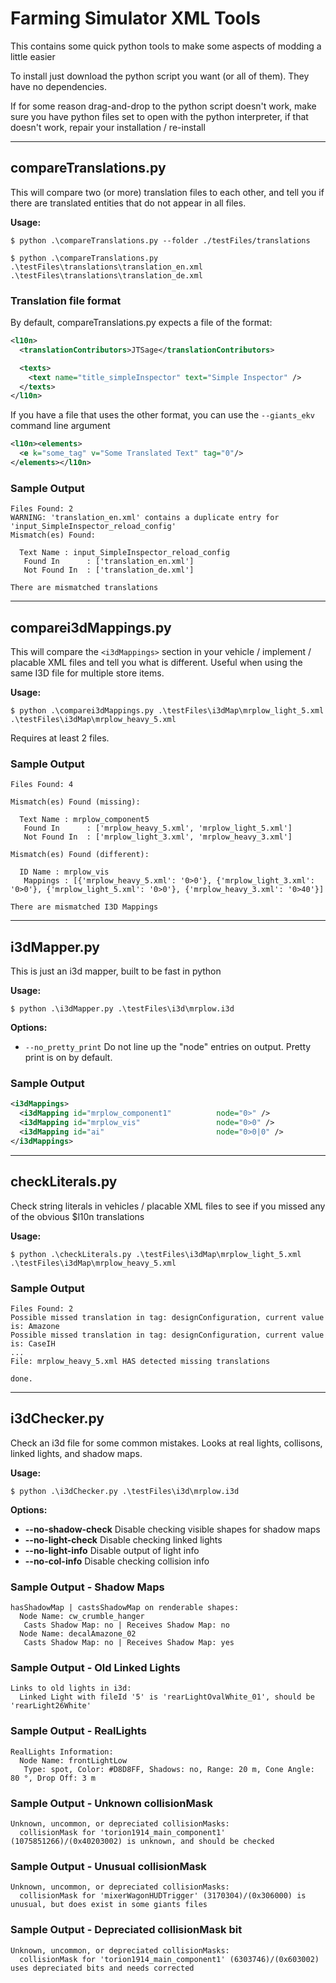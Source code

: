 # Farming Simulator XML Tools

This contains some quick python tools to make some aspects of modding a little easier

To install just download the python script you want (or all of them).  They have no dependencies.

If for some reason drag-and-drop to the python script doesn't work, make sure you have python files set to open with the python interpreter, if that doesn't work, repair your installation / re-install

---

## compareTranslations.py

This will compare two (or more) translation files to each other, and tell you if there are translated entities that do not appear in all files.

__Usage:__

```shell
$ python .\compareTranslations.py --folder ./testFiles/translations

$ python .\compareTranslations.py .\testFiles\translations\translation_en.xml .\testFiles\translations\translation_de.xml
```

### Translation file format
By default, compareTranslations.py expects a file of the format:

```xml
<l10n>
  <translationContributors>JTSage</translationContributors>

  <texts>
    <text name="title_simpleInspector" text="Simple Inspector" />
  </texts>
</l10n>
```

If you have a file that uses the other format, you can use the `--giants_ekv` command line argument

```xml
<l10n><elements>
  <e k="some_tag" v="Some Translated Text" tag="0"/>
</elements></l10n>
```

### Sample Output

```text
Files Found: 2
WARNING: 'translation_en.xml' contains a duplicate entry for 'input_SimpleInspector_reload_config'
Mismatch(es) Found:

  Text Name : input_SimpleInspector_reload_config
   Found In      : ['translation_en.xml']
   Not Found In  : ['translation_de.xml']

There are mismatched translations
```

---

## comparei3dMappings.py

This will compare the `<i3dMappings>` section in your vehicle / implement / placable XML files and tell you what is different.  Useful when using the same I3D file for multiple store items.

__Usage:__

```shell
$ python .\comparei3dMappings.py .\testFiles\i3dMap\mrplow_light_5.xml .\testFiles\i3dMap\mrplow_heavy_5.xml
```

Requires at least 2 files.

### Sample Output

```text
Files Found: 4

Mismatch(es) Found (missing):

  Text Name : mrplow_component5
   Found In      : ['mrplow_heavy_5.xml', 'mrplow_light_5.xml']
   Not Found In  : ['mrplow_light_3.xml', 'mrplow_heavy_3.xml']

Mismatch(es) Found (different):

  ID Name : mrplow_vis
   Mappings : [{'mrplow_heavy_5.xml': '0>0'}, {'mrplow_light_3.xml': '0>0'}, {'mrplow_light_5.xml': '0>0'}, {'mrplow_heavy_3.xml': '0>40'}]

There are mismatched I3D Mappings
```

---

## i3dMapper.py

This is just an i3d mapper, built to be fast in python

__Usage:__

```shell
$ python .\i3dMapper.py .\testFiles\i3d\mrplow.i3d
```

__Options:__

* `--no_pretty_print` Do not line up the "node" entries on output.  Pretty print is on by default.

### Sample Output

```xml
<i3dMappings>
  <i3dMapping id="mrplow_component1"          node="0>" />
  <i3dMapping id="mrplow_vis"                 node="0>0" />
  <i3dMapping id="ai"                         node="0>0|0" />
</i3dMappings>
```

---

## checkLiterals.py

Check string literals in vehicles / placable XML files to see if you missed any of the obvious $l10n translations

__Usage:__

```shell
$ python .\checkLiterals.py .\testFiles\i3dMap\mrplow_light_5.xml .\testFiles\i3dMap\mrplow_heavy_5.xml
```

### Sample Output

```text
Files Found: 2
Possible missed translation in tag: designConfiguration, current value is: Amazone
Possible missed translation in tag: designConfiguration, current value is: CaseIH
...
File: mrplow_heavy_5.xml HAS detected missing translations

done.
```

---

## i3dChecker.py

Check an i3d file for some common mistakes.  Looks at real lights, collisons, linked lights, and shadow maps.

__Usage:__

```shell
$ python .\i3dChecker.py .\testFiles\i3d\mrplow.i3d
```

__Options:__

* __--no-shadow-check__  Disable checking visible shapes for shadow maps
* __--no-light-check__   Disable checking linked lights
* __--no-light-info__    Disable output of light info
* __--no-col-info__      Disable checking collision info


### Sample Output - Shadow Maps

```text
hasShadowMap | castsShadowMap on renderable shapes:
  Node Name: cw_crumble_hanger
   Casts Shadow Map: no | Receives Shadow Map: no
  Node Name: decalAmazone_02
   Casts Shadow Map: no | Receives Shadow Map: yes
```

### Sample Output - Old Linked Lights

```text
Links to old lights in i3d:
  Linked Light with fileId '5' is 'rearLightOvalWhite_01', should be 'rearLight26White'
```

### Sample Output - RealLights

```text
RealLights Information:
  Node Name: frontLightLow
   Type: spot, Color: #D8D8FF, Shadows: no, Range: 20 m, Cone Angle: 80 °, Drop Off: 3 m
```

### Sample Output - Unknown collisionMask

```text
Unknown, uncommon, or depreciated collisionMasks:
  collisionMask for 'torion1914_main_component1' (1075851266)/(0x40203002) is unknown, and should be checked
```

### Sample Output - Unusual collisionMask

```text
Unknown, uncommon, or depreciated collisionMasks:
  collisionMask for 'mixerWagonHUDTrigger' (3170304)/(0x306000) is unusual, but does exist in some giants files
```

### Sample Output - Depreciated collisionMask bit

```text
Unknown, uncommon, or depreciated collisionMasks:
  collisionMask for 'torion1914_main_component1' (6303746)/(0x603002) uses depreciated bits and needs corrected
```
